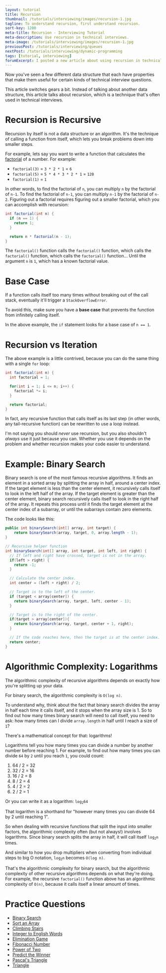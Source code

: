 ```yaml
---
layout: tutorial
title: Recursion
thumbnail: /tutorials/interviewing/images/recursion-1.jpg
tagline: To understand recursion, first understand recursion.
sort-key: 1200
meta-title: Recursion - Interviewing Tutorial
meta-description: Use recursion in technical interviews.
meta-image: /tutorials/interviewing/images/recursion-1.jpg
previousPost: /tutorials/interviewing/queues
nextPost: /tutorials/interviewing/dynamic-programming
tags: [tutorial, interviewing]
forumExcerpt: I posted a new article about using recursion in technical interviews.
---
```


Now you've seen a few different data structure that each have properties that make them useful for certain kinds of technical interview questions.

This article switches gears a bit. Instead of talking about another data structure, this article talks about recursion, which is a technique that's often used in technical interviews.

# Recursion is Recursive

Recursion by itself is not a data structure or an algorithm. It's the technique of calling a function from itself, which lets you break problems down into smaller steps.

For example, lets say you want to write a function that calculates the [factorial](https://en.wikipedia.org/wiki/Factorial) of a number. For example:

- `factorial(3)` = `3 * 2 * 1` = `6`
- `factorial(5)` = `5 * 4 * 3 * 2 * 1` = `120`
- `factorial(1)` = `1`

In other words, to find the factorial of `n`, you can multiply `n` by the factorial of `n-1`. To find the factorial of `n-1`, you can multiply `n-1` by the factorial of `n-2`. Figuring out a factorial requires figuring out a smaller factorial, which you can accomplish with recursion:

```java
int factorial(int n) {
  if (n == 1) {
    return 1;
  }

  return n * factorial(n - 1);
}
```

The `factorial()` function calls the `factorial()` function, which calls the `factorial()` function, which calls the `factorial()` function... Until the argument `n` is `1`, which has a known factorial value.

# Base Case

If a function calls itself too many times without breaking out of the call stack, eventually it'll trigger a `StackOverflowError`.

To avoid this, make sure you have a **base case** that prevents the function from infinitely calling itself.

In the above example, the `if` statement looks for a base case of `n == 1`.

# Recursion vs Iteration

The above example is a little contrived, because you can do the same thing with a single `for` loop:

```java
int factorial(int n) {
  int factorial = 1;

  for(int i = 1; i <= n; i++) {
    factorial *= i;
  }

  return factorial;
}
```

In fact, any recursive function that calls itself as its last step (in other words, any tail-recursive function) can be rewritten to use a loop instead.

I'm not saying you should _never_ use recursion, but you also shouldn't _always_ use it just because you can. Whether you use it depends on the problem and whether recursion makes your code easier to understand.

# Example: Binary Search

Binary search is one of the most famous recursive algorithms. It finds an element in a sorted array by splitting the array in half, around a center index. If the target element is less than the center element, it recursively calls itself to look in the left half of the array. If the target element is greater than the center element, binary search recursively calls itself to look in the right half of the array. It repeats this process until it finds the target element at the center index of a subarray, or until the subarrays contain zero elements.

The code looks like this:

```java
public int binarySearch(int[] array, int target) {
    return binarySearch(array, target, 0, array.length - 1);
}

// Recursive helper function
int binarySearch(int[] array, int target, int left, int right) {
  // If left and right have crossed, target is not in the array.
  if(left > right) {
    return -1;
  }

  // Calculate the center index.
  int center = (left + right) / 2;

  // Target is to the left of the center.
  if (target < array[center]) {
    return binarySearch(array, target, left, center - 1);
  }

  // Target is to the right of the center.
  if(target > array[center]){
    return binarySearch(array, target, center + 1, right);
  }

  // If the code reaches here, then the target is at the center index.
  return center;
}
```

# Algorithmic Complexity: Logarithms

The algorithmic complexity of recursive algorithms depends on exactly how you're splitting up your data.

For binary search, the algorithmic complexity is `O(log n)`.

To understand why, think about the fact that binary search divides the array in half each time it calls itself, and it stops when the array size is 1. So to find out how many times binary search will need to call itself, you need to ask: how many times can I divide `array.length` in half until I reach a size of `1`?

There's a mathematical concept for that: logarithms!

Logarithms tell you how many times you can divide a number by another number before reaching 1. For example, to find out how many times you can divide `64` by `2` until you reach `1`, you could count:

1. 64 / 2 = 32
2. 32 / 2 = 16
3. 16 / 2 = 8
4. 8 / 2 = 4
5. 4 / 2 = 2
6. 2 / 2 = 1

Or you can write it as a logarithm: <code>log<sub>2</sub>64</code>

That logarithm is a shorthand for "however many times you can divide 64 by 2 until reaching 1".

So when dealing with recursive functions that split the input into smaller factors, the algorithmic complexity often (but not always!) involves logarithms. Since binary search splits the array in half, it will call itself <code>log<sub>2</sub>n</code> times.

And similar to how you drop multipliers when converting from individual steps to big O notation, <code>log<sub>2</sub>n</code> becomes `O(log n)`.

That's the algorithmic complexity for binary search, but the algorithmic complexity of other recursive algorithms depends on what they're doing. For example, the recursive `factorial()` function above has an algorithmic complexity of `O(n)`, because it calls itself a linear amount of times.

# Practice Questions

- [Binary Search](https://leetcode.com/problems/binary-search/)
- [Sort an Array](https://leetcode.com/problems/sort-an-array/)
- [Climbing Stairs](https://leetcode.com/problems/climbing-stairs/)
- [Integer to English Words](https://leetcode.com/problems/integer-to-english-words/)
- [Elimination Game](https://leetcode.com/problems/elimination-game/)
- [Fibonacci Number](https://leetcode.com/problems/fibonacci-number/)
- [Power of Two](https://leetcode.com/problems/power-of-two/)
- [Predict the Winner](https://leetcode.com/problems/predict-the-winner/)
- [Pascal's Triangle](https://leetcode.com/problems/pascals-triangle/)
- [Triangle](https://leetcode.com/problems/triangle/)
